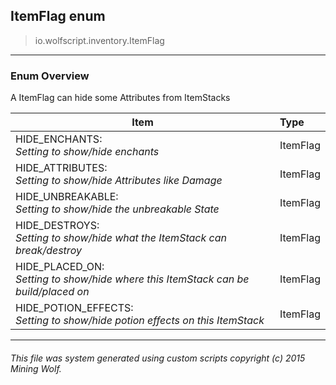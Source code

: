 ## ItemFlag __enum__

>io.wolfscript.inventory.ItemFlag

---

### Enum Overview

A ItemFlag can hide some Attributes from ItemStacks

Item | Type   
--- | :--- 
HIDE_ENCHANTS: <br> _Setting to show/hide enchants_ | ItemFlag
HIDE_ATTRIBUTES: <br> _Setting to show/hide Attributes like Damage_ | ItemFlag
HIDE_UNBREAKABLE: <br> _Setting to show/hide the unbreakable State_ | ItemFlag
HIDE_DESTROYS: <br> _Setting to show/hide what the ItemStack can break/destroy_ | ItemFlag
HIDE_PLACED_ON: <br> _Setting to show/hide where this ItemStack can be build/placed on_ | ItemFlag
HIDE_POTION_EFFECTS: <br> _Setting to show/hide potion effects on this ItemStack_ | ItemFlag



---



###### This file was system generated using custom scripts copyright (c) 2015 Mining Wolf.
	

